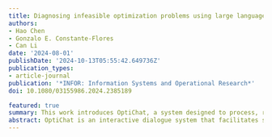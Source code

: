 ```yaml
---
title: Diagnosing infeasible optimization problems using large language models
authors:
- Hao Chen
- Gonzalo E. Constante-Flores
- Can Li
date: '2024-08-01'
publishDate: '2024-10-13T05:55:42.649736Z'
publication_types:
- article-journal
publication: '*INFOR: Information Systems and Operational Research*'
doi: 10.1080/03155986.2024.2385189

featured: true
summary: This work introduces OptiChat, a system designed to process, revise, and explain optimization models through natural language dialogues.
abstract: OptiChat is an interactive dialogue system that facilitates seamless troubleshooting through natural language-based questions and requests by non-experts. OptiChat is an agent-based autonomous system that coordinates the user, the optimization model,  the optimization solver, and the Large Language Model.
---
```

